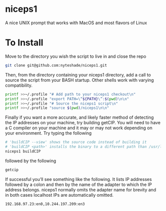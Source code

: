 # niceps1
A nice UNIX prompt that works with MacOS and most flavors of Linux

# To Install
Move to the directory you wish the script to live in and close the repo

```sh
git clone git@github.com:nyteshade/niceps1.git
```

Then, from the directory containing your niceps1 directory, add a call to source the script from your BASH startup. Other shells work with varying compatibility. 

```sh
printf >>~/.profile "# Add path to your niceps1 checkout\n"
printf >>~/.profile "export PATH=\“${PATH}\”:$(pwd)\n\n"
printf >>~/.profile "# Source the niceps1 script\n"
printf >>~/.profile "source $(pwd)/niceps1\n\n"
```

Finally if you want a more accurate, and likely faster method of detecting the IP addresses on your machine, try building getCIP. You will need to have a C compiler on your machine and it may or may not work depending on your environment. Try typing the following

```sh
# 'buildCIP --view' shows the source code instead of building it
# 'buildCIP <path>' installs the binary to a different path than /usr/local/bin
niceps1 buildCIP
```

followed by the following

```sh
getcip
```

If successful you’ll see something like the following. It lists IP addresses followed by a colon and then by the name of the adapter to which the IP address belongs. niceps1 normally omits the adapter name for brevity and in both cases localhost IPs are automatically omitted.

```
192.168.97.23:en0,10.244.197.209:en3
```





